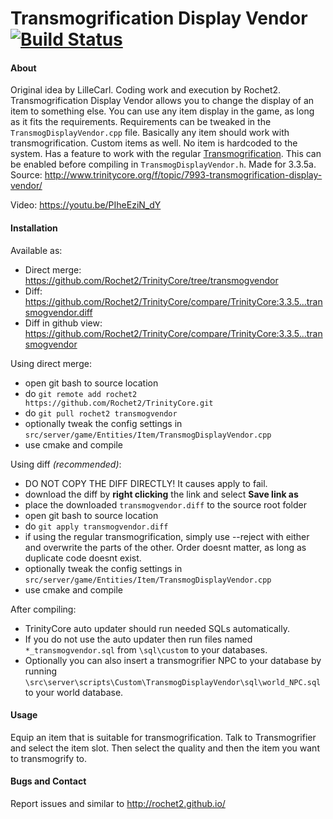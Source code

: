 # Transmogrification Display Vendor [![Build Status](https://travis-ci.org/Rochet2/TrinityCore.svg?branch=transmogvendor)](https://travis-ci.org/Rochet2/TrinityCore)

#### About
Original idea by LilleCarl.
Coding work and execution by Rochet2.
Transmogrification Display Vendor allows you to change the display of an item to something else.
You can use any item display in the game, as long as it fits the requirements.
Requirements can be tweaked in the `TransmogDisplayVendor.cpp` file.
Basically any item should work with transmogrification. Custom items as well. No item is hardcoded to the system.
Has a feature to work with the regular [Transmogrification](http://rochet2.github.io/Transmogrification.html). This can be enabled before compiling in `TransmogDisplayVendor.h`.
Made for 3.3.5a.<br />
Source: http://www.trinitycore.org/f/topic/7993-transmogrification-display-vendor/

Video: https://youtu.be/PIheEziN_dY

#### Installation

Available as:
- Direct merge: https://github.com/Rochet2/TrinityCore/tree/transmogvendor
- Diff: https://github.com/Rochet2/TrinityCore/compare/TrinityCore:3.3.5...transmogvendor.diff
- Diff in github view: https://github.com/Rochet2/TrinityCore/compare/TrinityCore:3.3.5...transmogvendor

Using direct merge:
- open git bash to source location
- do `git remote add rochet2 https://github.com/Rochet2/TrinityCore.git`
- do `git pull rochet2 transmogvendor`
- optionally tweak the config settings in `src/server/game/Entities/Item/TransmogDisplayVendor.cpp`
- use cmake and compile

Using diff *(recommended)*:
- DO NOT COPY THE DIFF DIRECTLY! It causes apply to fail.
- download the diff by __right clicking__ the link and select __Save link as__
- place the downloaded `transmogvendor.diff` to the source root folder
- open git bash to source location
- do `git apply transmogvendor.diff`
 - if using the regular transmogrification, simply use --reject with either and overwrite the parts of the other. Order doesnt matter, as long as duplicate code doesnt exist.
- optionally tweak the config settings in `src/server/game/Entities/Item/TransmogDisplayVendor.cpp`
- use cmake and compile

After compiling:
- TrinityCore auto updater should run needed SQLs automatically.
- If you do not use the auto updater then run files named `*_transmogvendor.sql` from `\sql\custom` to your databases.
- Optionally you can also insert a transmogrifier NPC to your database by running `\src\server\scripts\Custom\TransmogDisplayVendor\sql\world_NPC.sql` to your world database.

#### Usage
Equip an item that is suitable for transmogrification.
Talk to Transmogrifier and select the item slot. Then select the quality and then the item you want to transmogrify to.

#### Bugs and Contact
Report issues and similar to http://rochet2.github.io/
